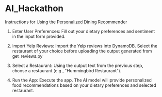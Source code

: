 # AI_Hackathon
Instructions for Using the Personalized Dining Recommender

1. Enter User Preferences: Fill out your dietary preferences and sentiment in the input form provided.

2. Import Yelp Reviews: Import the Yelp reviews into DynamoDB.
Select the restaurant of your choice before uploading the output generated from get_reviews.py

3. Select a Restaurant: Using the output text from the previous step, choose a restaurant (e.g., "Hummingbird Restaurant").

4. Run the App: Execute the app. The AI model will provide personalized food recommendations based on your dietary preferences and selected restaurant.

